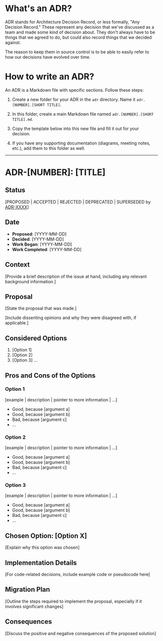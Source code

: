 # What's an ADR?

ADR stands for Architecture Decision Record, or less formally, "Any Decision Record." These represent any decision that we've discussed as a team and made some kind of decision about. They don't always have to be things that we agreed to do, but could also record things that we decided against.

The reason to keep them in source control is to be able to easily refer to how our decisions have evolved over time.

# How to write an ADR?

An ADR is a Markdown file with specific sections. Follow these steps:

1. Create a new folder for your ADR in the `adr` directory. Name it `adr.[NUMBER].[SHORT TITLE]`.

2. In this folder, create a main Markdown file named `adr.[NUMBER].[SHORT TITLE].md`.

3. Copy the template below into this new file and fill it out for your decision.

4. If you have any supporting documentation (diagrams, meeting notes, etc.), add them to this folder as well.

---

# ADR-[NUMBER]: [TITLE]

## Status
[PROPOSED | ACCEPTED | REJECTED | DEPRECATED | SUPERSEDED by [ADR-XXXX](adr.###.some-cool-decision.md)]

## Date
- **Proposed**: [YYYY-MM-DD]
- **Decided**: [YYYY-MM-DD]
- **Work Began**: [YYYY-MM-DD]
- **Work Completed**: [YYYY-MM-DD]

## Context
[Provide a brief description of the issue at hand, including any relevant background information.]

## Proposal
[State the proposal that was made.]

[Include dissenting opinions and why they were disagreed with, if applicable.]

## Considered Options
1. [Option 1]
2. [Option 2]
3. [Option 3]
   ...

## Pros and Cons of the Options

### Option 1

[example | description | pointer to more information | …] <!-- optional -->

* Good, because [argument a]
* Good, because [argument b]
* Bad, because [argument c]
* … <!-- numbers of pros and cons can vary -->

### Option 2

[example | description | pointer to more information | …] <!-- optional -->

* Good, because [argument a]
* Good, because [argument b]
* Bad, because [argument c]
* … <!-- numbers of pros and cons can vary -->

### Option 3

[example | description | pointer to more information | …] <!-- optional -->

* Good, because [argument a]
* Good, because [argument b]
* Bad, because [argument c]
* …

## Chosen Option: [Option X]
[Explain why this option was chosen]

## Implementation Details
[For code-related decisions, include example code or pseudocode here]


## Migration Plan
[Outline the steps required to implement the proposal, especially if it involves significant changes]

## Consequences
[Discuss the positive and negative consequences of the proposed solution]
